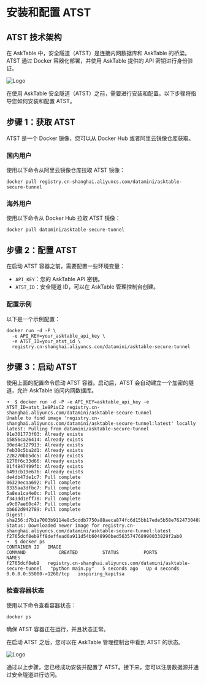 # 安装和配置 ATST

## ATST 技术架构

在 AskTable 中，安全隧道（ATST）是连接内网数据库和 AskTable 的桥梁。ATST 通过 Docker 容器化部署，并使用 AskTable 提供的 API 密钥进行身份验证。
<div className="img-center large">
  <img src="/img/asktable/at_atst_2.png" alt="Logo" />
</div>


在使用 AskTable 安全隧道（ATST）之前，需要进行安装和配置。以下步骤将指导您如何安装和配置 ATST。

## 步骤 1：获取 ATST

ATST 是一个 Docker 镜像，您可以从 Docker Hub 或者阿里云镜像仓库获取。

### 国内用户

使用以下命令从阿里云镜像仓库拉取 ATST 镜像：

```docker pull registry.cn-shanghai.aliyuncs.com/datamini/asktable-secure-tunnel```

### 海外用户

使用以下命令从 Docker Hub 拉取 ATST 镜像：

```docker pull datamini/asktable-secure-tunnel```

## 步骤 2：配置 ATST

在启动 ATST 容器之前，需要配置一些环境变量：

- `API_KEY`：您的 AskTable API 密钥。
- `ATST_ID`：安全隧道 ID，可以在 AskTable 管理控制台创建。

### 配置示例

以下是一个示例配置：

```docker
docker run -d -P \
  -e API_KEY=your_asktable_api_key \
  -e ATST_ID=your_atst_id \
  registry.cn-shanghai.aliyuncs.com/datamini/asktable-secure-tunnel
```

## 步骤 3：启动 ATST

使用上面的配置命令启动 ATST 容器。启动后，ATST 会自动建立一个加密的隧道，允许 AskTable 访问内网数据库。

```
➜  $ docker run -d -P -e API_KEY=asktable_api_key -e ATST_ID=atst_1e9PisC2 registry.cn-shanghai.aliyuncs.com/datamini/asktable-secure-tunnel
Unable to find image 'registry.cn-shanghai.aliyuncs.com/datamini/asktable-secure-tunnel:latest' locally
latest: Pulling from datamini/asktable-secure-tunnel
91e301773f03: Already exists 
15856ca26414: Already exists 
30ed4c127913: Already exists 
feb30c5ba2d1: Already exists 
228270bb5dc5: Already exists 
1270f6c33d66: Already exists 
01f4847499fb: Already exists 
b493cb19e676: Already exists 
de4db47de1c7: Pull complete 
06329ecaa692: Pull complete 
8335aa3dfbc7: Pull complete 
5a8ea1ca4e0c: Pull complete 
f343dd1eff78: Pull complete 
a9c07ae60c47: Pull complete 
bb662d942789: Pull complete 
Digest: sha256:d7b1a7003b9114e8c5cddb7750a88aeca874fc6d15bb17ede5b58e7624730489
Status: Downloaded newer image for registry.cn-shanghai.aliyuncs.com/datamini/asktable-secure-tunnel:latest
f2765dcf8eb9ff8deffead0a911d54b6048990bed563574768990033829f2ab0
➜  $ docker ps
CONTAINER ID   IMAGE                                                               COMMAND            CREATED         STATUS         PORTS                     NAMES
f2765dcf8eb9   registry.cn-shanghai.aliyuncs.com/datamini/asktable-secure-tunnel   "python main.py"   5 seconds ago   Up 4 seconds   0.0.0.0:55000->1260/tcp   inspiring_kapitsa

```


### 检查容器状态

使用以下命令查看容器状态：

```docker ps```

确保 ATST 容器正在运行，并且状态正常。


在启动 ATST 之后，您可以在 AskTable 管理控制台中看到 ATST 的状态。

<div className="img-center medium">
  <img src="/img/asktable/at_atst_card.png" alt="Logo" />
</div>


通过以上步骤，您已经成功安装并配置了 ATST。接下来，您可以注册数据源并通过安全隧道进行访问。
